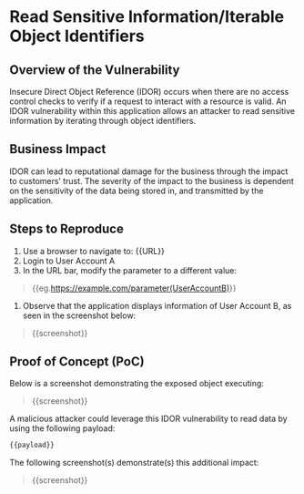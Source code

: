 # Read Sensitive Information/Iterable Object Identifiers

## Overview of the Vulnerability

Insecure Direct Object Reference (IDOR) occurs when there are no access control checks to verify if a request to interact with a resource is valid. An IDOR vulnerability within this application allows an attacker to read sensitive information by iterating through object identifiers.

## Business Impact

IDOR can lead to reputational damage for the business through the impact to customers’ trust. The severity of the impact to the business is dependent on the sensitivity of the data being stored in, and transmitted by the application.

## Steps to Reproduce

1. Use a browser to navigate to: {{URL}}
1. Login to User Account A
1. In the URL bar, modify the parameter to a different value:
>
> {{eg.<https://example.com/parameter(UserAccountB)>}}

1. Observe that the application displays information of User Account B, as seen in the screenshot below:  
>
> {{screenshot}}

## Proof of Concept (PoC)

Below is a screenshot demonstrating the exposed object executing:
>
> {{screenshot}}

A malicious attacker could leverage this IDOR vulnerability to read data by using the following payload:  
  
``` bash
{{payload}}
```

The following screenshot(s) demonstrate(s) this additional impact:
>
> {{screenshot}}
